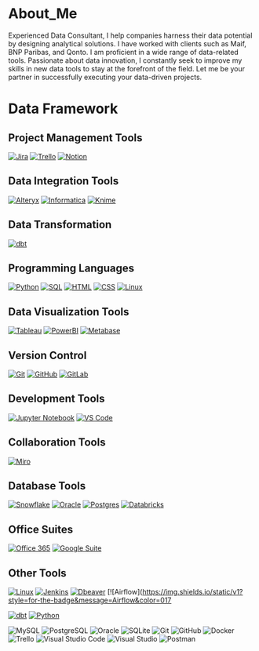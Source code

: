 # About_Me

Experienced Data Consultant, I help companies harness their data potential by designing analytical solutions. I have worked with clients such as Maif, BNP Paribas, and Qonto. I am proficient in a wide range of data-related tools. Passionate about data innovation, I constantly seek to improve my skills in new data tools to stay at the forefront of the field. Let me be your partner in successfully executing your data-driven projects.

# Data Framework 



## Project Management Tools
[![Jira](https://img.shields.io/static/v1?style=for-the-badge&message=Jira&color=0052CC&logo=Jira&logoColor=FFFFFF&label=)](https://www.atlassian.com/software/jira)
[![Trello](https://img.shields.io/static/v1?style=for-the-badge&message=Trello&color=0052CC&logo=Trello&logoColor=FFFFFF&label=)](https://trello.com/)
[![Notion](https://img.shields.io/static/v1?style=for-the-badge&message=Notion&color=000000&logo=Notion&logoColor=FFFFFF&label=)](https://www.notion.so/)


## Data Integration Tools
[![Alteryx](https://img.shields.io/static/v1?style=for-the-badge&message=Alteryx&color=276DC3&logo=Alteryx&logoColor=FFFFFF&label=)](https://www.alteryx.com/)
[![Informatica](https://img.shields.io/static/v1?style=for-the-badge&message=Informatica&color=FF4C00&logo=Informatica&logoColor=FFFFFF&label=)](https://www.informatica.com/)
[![Knime](https://img.shields.io/static/v1?style=for-the-badge&message=Knime&color=FFEC00&logo=Knime&logoColor=000000&label=)](https://www.knime.com/)

## Data Transformation

[![dbt](https://img.shields.io/static/v1?style=for-the-badge&message=dbt&color=FF694B&logo=dbt&logoColor=FFFFFF&label=)](https://www.getdbt.com/)

## Programming Languages

[![Python](https://img.shields.io/static/v1?style=for-the-badge&message=Python&color=3776AB&logo=Python&logoColor=FFFFFF&label=)](https://www.python.org/)
[![SQL](https://img.shields.io/static/v1?style=for-the-badge&message=SQL&color=4479A1&logo=MySQL&logoColor=FFFFFF&label=)](https://www.mysql.com/)
[![HTML](https://img.shields.io/static/v1?style=for-the-badge&message=HTML&color=E34F26&logo=HTML5&logoColor=FFFFFF&label=)](https://developer.mozilla.org/en-US/docs/Web/HTML)
[![CSS](https://img.shields.io/static/v1?style=for-the-badge&message=CSS&color=1572B6&logo=CSS3&logoColor=FFFFFF&label=)](https://developer.mozilla.org/en-US/docs/Web/CSS)
[![Linux](https://img.shields.io/static/v1?style=for-the-badge&message=Linux&color=FCC624&logo=Linux&logoColor=000000&label=)](https://www.kernel.org/)

## Data Visualization Tools

[![Tableau](https://img.shields.io/static/v1?style=for-the-badge&message=Tableau&color=E97627&logo=Tableau&logoColor=FFFFFF&label=)](https://www.tableau.com/)
[![PowerBI](https://img.shields.io/static/v1?style=for-the-badge&message=PowerBI&color=F2C811&logo=Power%20BI&logoColor=000000&label=)](https://powerbi.microsoft.com/)
[![Metabase](https://img.shields.io/static/v1?style=for-the-badge&message=Metabase&color=509EE3&logo=Metabase&logoColor=FFFFFF&label=)](https://www.metabase.com/)

## Version Control

 [![Git](https://img.shields.io/static/v1?style=for-the-badge&message=Git&color=F05032&logo=Git&logoColor=FFFFFF&label=)](https://git-scm.com/)
 [![GitHub](https://img.shields.io/static/v1?style=for-the-badge&message=GitHub&color=181717&logo=GitHub&logoColor=FFFFFF&label=)](https://github.com/)
[![GitLab](https://img.shields.io/static/v1?style=for-the-badge&message=GitLab&color=FC6D26&logo=GitLab&logoColor=FFFFFF&label=)](https://gitlab.com/)

## Development Tools

[![Jupyter Notebook](https://img.shields.io/static/v1?style=for-the-badge&message=Jupyter%20Notebook&color=F37626&logo=Jupyter&logoColor=FFFFFF&label=)](https://jupyter.org/)
 [![VS Code](https://img.shields.io/static/v1?style=for-the-badge&message=VS%20Code&color=007ACC&logo=Visual%20Studio%20Code&logoColor=FFFFFF&label=)](https://code.visualstudio.com/)

 ## Collaboration Tools

[![Miro](https://img.shields.io/static/v1?style=for-the-badge&message=Miro&color=050038&logo=Miro&logoColor=FFFFFF&label=)](https://miro.com/)

## Database Tools

[![Snowflake](https://img.shields.io/static/v1?style=for-the-badge&message=Snowflake&color=29B5E8&logo=Snowflake&logoColor=FFFFFF&label=)](https://www.snowflake.com/)
[![Oracle](https://img.shields.io/static/v1?style=for-the-badge&message=Oracle&color=F80000&logo=Oracle&logoColor=FFFFFF&label=)](https://www.oracle.com/)
[![Postgres](https://img.shields.io/static/v1?style=for-the-badge&message=Postgres&color=4169E1&logo=PostgreSQL&logoColor=FFFFFF&label=)](https://www.postgresql.org/)
[![Databricks](https://img.shields.io/static/v1?style=for-the-badge&message=Databricks&color=FF3621&logo=Databricks&logoColor=FFFFFF&label=)](https://databricks.com/)

## Office Suites

[![Office 365](https://img.shields.io/static/v1?style=for-the-badge&message=Office%20365&color=D83B01&logo=Microsoft%20Office&logoColor=FFFFFF&label=)](https://www.office.com/)
[![Google Suite](https://img.shields.io/static/v1?style=for-the-badge&message=Google%20Suite&color=4285F4&logo=Google%20Drive&logoColor=FFFFFF&label=)](https://workspace.google.com/)

## Other Tools

[![Linux](https://img.shields.io/static/v1?style=for-the-badge&message=Linux&color=FCC624&logo=Linux&logoColor=000000&label=)](https://www.kernel.org/)
[![Jenkins](https://img.shields.io/static/v1?style=for-the-badge&message=Jenkins&color=D24939&logo=Jenkins&logoColor=FFFFFF&label=)](https://www.jenkins.io/)
[![Dbeaver](https://img.shields.io/static/v1?style=for-the-badge&message=Dbeaver&color=372923&logo=Dbeaver&logoColor=FFFFFF&label=)](https://dbeaver.io/)
[![Airflow](https://img.shields.io/static/v1?style=for-the-badge&message=Airflow&color=017









[![dbt](https://img.shields.io/static/v1?style=for-the-badge&message=dbt%20v1.5.0&color=FF694B&logo=dbt&logoColor=FFFFFF&label=)](https://www.getdbt.com/)
[![Python](https://img.shields.io/badge/python-3.8%2B-blue?style=for-the-badge&logo=python&logoColor=white)](https://www.python.org/)


![MySQL](https://img.shields.io/badge/MySQL-%234479A1.svg?style=for-the-badge&logo=mysql&logoColor=white)
![PostgreSQL](https://img.shields.io/badge/PostgreSQL-%23336791.svg?style=for-the-badge&logo=postgresql&logoColor=white)
![Oracle](https://img.shields.io/badge/Oracle-%23F80000.svg?style=for-the-badge&logo=oracle&logoColor=white)
![SQLite](https://img.shields.io/badge/SQLite-%23003B57.svg?style=for-the-badge&logo=sqlite&logoColor=white)
![Git](https://img.shields.io/badge/Git-%23F05032.svg?style=for-the-badge&logo=git&logoColor=white)
![GitHub](https://img.shields.io/badge/GitHub-%23121011.svg?style=for-the-badge&logo=github&logoColor=white)
![Docker](https://img.shields.io/badge/Docker-%230db7ed.svg?style=for-the-badge&logo=docker&logoColor=white)
![Trello](https://img.shields.io/badge/Trello-%23026AA7.svg?style=for-the-badge&logo=trello&logoColor=white)
![Visual Studio Code](https://img.shields.io/badge/Visual%20Studio%20Code-%23007ACC.svg?style=for-the-badge&logo=visual-studio-code&logoColor=white)
![Visual Studio](https://img.shields.io/badge/Visual%20Studio-%235C2D91.svg?style=for-the-badge&logo=visual-studio&logoColor=white)
![Postman](https://img.shields.io/badge/Postman-%23FF6C37.svg?style=for-the-badge&logo=postman&logoColor=white)

